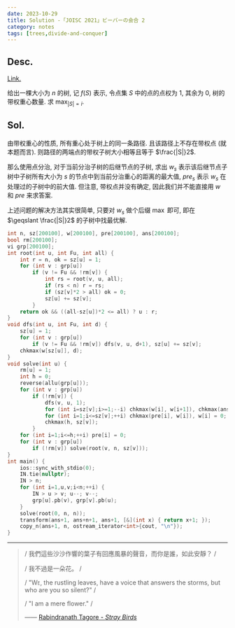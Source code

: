 ```yaml
---
date: 2023-10-29
title: Solution -「JOISC 2021」ビーバーの会合 2
category: notes
tags: [trees,divide-and-conquer]
---
```



## Desc.

[Link.](https://loj.ac/p/3495)

给出一棵大小为 $n$ 的树, 记 $f(S)$ 表示, 令点集 $S$ 中的点的点权为 $1$, 其余为 $0$, 树的带权重心数量. 求 $\max_{|S| = i}$.

## Sol.

由带权重心的性质, 所有重心处于树上的同一条路径. 且该路径上不存在带权点 (就本题而言). 则路径的两端点的带权子树大小相等且等于 $\frac{|S|}2$.

那么使用点分治, 对于当前分治子树的后继节点的子树, 求出 $w_s$ 表示该后继节点子树中子树所有大小为 $s$ 的节点中到当前分治重心的距离的最大值, $pre_s$ 表示 $w_s$ 在处理过的子树中的前大值. 但注意, 带权点并没有确定, 因此我们并不能直接用 $w$ 和 $pre$ 来求答案.

上述问题的解决方法其实很简单, 只要对 $w_s$ 做个后缀 $\max$ 即可, 即在 $\geqslant \frac{|S|}2$ 的子树中找最优解.

```cpp
int n, sz[200100], w[200100], pre[200100], ans[200100];
bool rm[200100];
vi grp[200100];
int root(int u, int Fu, int all) {
    int r = n, ok = sz[u] = 1;
    for (int v : grp[u])
        if (v != Fu && !rm[v]) {
            int rs = root(v, u, all);
            if (rs < n) r = rs;
            if (sz[v]*2 > all) ok = 0;
            sz[u] += sz[v];
        }
    return ok && ((all-sz[u])*2 <= all) ? u : r;
}
void dfs(int u, int Fu, int d) {
    sz[u] = 1;
    for (int v : grp[u])
        if (v != Fu && !rm[v]) dfs(v, u, d+1), sz[u] += sz[v];
    chkmax(w[sz[u]], d);
}
void solve(int u) {
    rm[u] = 1;
    int h = 0;
    reverse(allu(grp[u]));
    for (int v : grp[u])
        if (!rm[v]) {
            dfs(v, u, 1);
            for (int i=sz[v];i>=1;--i) chkmax(w[i], w[i+1]), chkmax(ans[i*2], w[i]+pre[i]);
            for (int i=1;i<=sz[v];++i) chkmax(pre[i], w[i]), w[i] = 0;
            chkmax(h, sz[v]);
        }
    for (int i=1;i<=h;++i) pre[i] = 0;
    for (int v : grp[u])
        if (!rm[v]) solve(root(v, n, sz[v]));
}
int main() {
    ios::sync_with_stdio(0);
    IN.tie(nullptr);
    IN > n;
    for (int i=1,u,v;i<n;++i) {
        IN > u > v; u--; v--;
        grp[u].pb(v), grp[v].pb(u);
    }
    solve(root(0, n, n));
    transform(ans+1, ans+n+1, ans+1, [&](int x) { return x+1; });
    copy_n(ans+1, n, ostream_iterator<int>{cout, "\n"});
}
```

---

> / 我們這些沙沙作響的葉子有回應風暴的聲音，而你是誰，如此安靜？ /
>
> / 我不過是一朵花。 /
> 
> / "<span style="font-variant:small-caps">We</span>, the rustling leaves, have a voice that answers the storms, but who are you so silent?" /
> 
> / "I am a mere flower." /
>
> —— [Rabindranath Tagore - *Stray Birds*](https://zh.wikipedia.org/zh-tw/%E6%BC%82%E9%B3%A5%E9%9B%86)
    